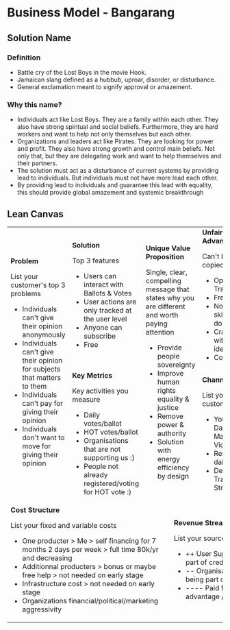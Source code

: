 # Business Model - Bangarang
## Solution Name
### Definition
- Battle cry of the Lost Boys in the movie Hook.
- Jamaican slang defined as a hubbub, uproar, disorder, or disturbance.
- General exclamation meant to signify approval or amazement.

### Why this name?
- Individuals act like Lost Boys. They are a family within each other. They also have strong spiritual and social beliefs. Furthermore, they are hard workers and want to help not only themselves but each other.
- Organizations and leaders act like Pirates. They are looking for power and profit. They also have strong growth and control main beliefs. Not only that, but they are delegating work and want to help themselves and their partners.
- The solution must act as a disturbance of current systems by providing lead to individuals. But individuals must not have more lead each other.
- By providing lead to individuals and guarantee this lead with equality, this should provide global amazement and systemic breakthrough

## Lean Canvas
<table>
  <tr>
    <td rowspan="2">
      <b>Problem</b>
      <p>List your customer's top 3 problems</p>
      <ul>
            <li>Individuals can't give their opinion anonymously</li>
            <li>Individuals can't give their opinion for subjects that matters to them</li>
            <li>Individuals can't pay for giving their opinion</li>
            <li>Individuals don't want to move for giving their opinion</li>
        </ul>
    </td>
    <td>
      <b>Solution</b>
      <p>Top 3 features</p>
      <ul>
            <li>Users can interact with Ballots & Votes</li>
            <li>User actions are only tracked at the user level</li>
            <li>Anyone can subscribe</li>
            <li>Free</li>
      </ul>
    </td>
    <td rowspan="2" colspan="2">
      <b>Unique Value Proposition</b>
      <p>Single, clear, compelling message that states why you are different and worth paying attention</p>
      <ul>
            <li>Provide people sovereignty</li>
            <li>Improve human rights equality & justice</li>
            <li>Remove power & authority</li>
            <li>Solution with energy efficiency by design</li>
      </ul>
    </td>
    <td>
        <b>Unfair Advantage</b>
        <p>Can't be easily copied or bought</P>
        <ul>
            <li>Open Source / Transparancy</li>
            <li>Free of use</li>
            <li>Not fully skilled but can do it</li>
            <li>Crazy Dude with crazy ideas :)</li>
            <li>Cost effective</li>
        </ul>
    </td>
    <td rowspan="2">
        <b>Customer Segments</b>
        <p>List your target customers and users</p>
        <ul>
            <li>Anyone that want to give his opinion about a subject</li>
        </ul>
        <b>Early Adopters</b>
        <p>List the characteristics of your ideal customers</p>
        <ul>
            <li>Syndicates</li>
            <li>Activits</li>
            <li>Team members where there is lot of control</li>
        </ul>
    </td>
  </tr>
  <tr>
    <td>
      <b>Key Metrics</b>
      <p>Key activities you measure</p>
      <ul>
          <li>Daily votes/ballot</li>
          <li>HOT votes/ballot</li>
          <li>Organisations that are not supporting us :)</li>
          <li>People not already registered/voting for HOT vote :)</li>
      </ul>
    </td>
    <td>
      <b>Channels</b>
      <p>List your path to customers</p>
      <ul>
          <li>YouTube - Daily Marketing Videos</li>
          <li>Responce to daily news</li>
          <li>Dev/Marketing Transparant Streaming</li>
      </ul>
    </td>
  </tr>
  <tr>
    <td colspan="3">
      <b>Cost Structure</b>
      <p>List your fixed and variable costs</p>
      <ul>
          <li>One producter > Me > self financing for 7 months 2 days per week > full time 80k/yr and decreasing</li>
          <li>Additionnal producters > bonus or maybe free help > not needed on early stage</li>
          <li>Infrastructure cost > not needed on early stage</li>
          <li>Organizations financial/political/marketing aggressivity</li>
      </ul>
    </td>
    <td colspan="3">
      <b>Revenue Streams</b>
      <p>List your sources of revenue</p>
      <ul>
          <li>++ User Support in exchange of being part of credits</li>
          <li>-- Organisation Support in exchange of being part of credits</li>
          <li>---- Paid features (money give advantage / power)</li>
      </ul>
    </td>
  </tr>
</table>